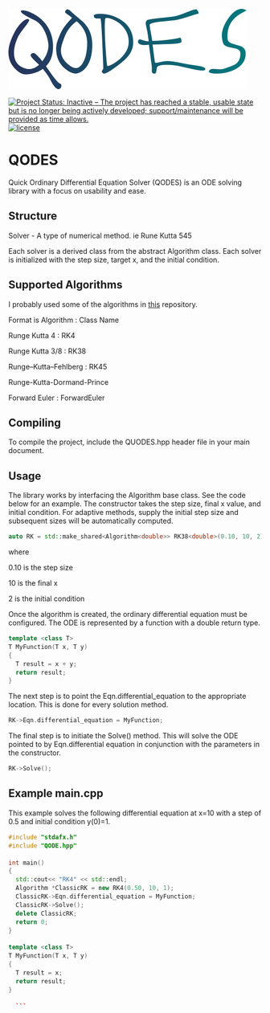 ![alt text](https://github.com/ThomasThelen/QODES/raw/master/qodes.png)

[![Project Status: Inactive – The project has reached a stable, usable state but is no longer being actively developed; support/maintenance will be provided as time allows.](https://www.repostatus.org/badges/latest/inactive.svg)](https://www.repostatus.org/#inactive)  [![license](https://img.shields.io/github/license/mashape/apistatus.svg)]()


# QODES
Quick Ordinary Differential Equation Solver (QODES) is an ODE solving library with a focus on usability and ease.


## Structure

Solver - A type of numerical method. ie Rune Kutta 545

Each solver is a derived class from the abstract Algorithm class. Each solver is initialized with the step size, target x, and the initial condition.

## Supported Algorithms

I probably used some of the algorithms in [this](https://github.com/ThomasThelen/Runge-Kutta) repository.

Format is Algorithm : Class Name

Runge Kutta 4 : RK4

Runge Kutta 3/8 : RK38

Runge–Kutta–Fehlberg : RK45

Runge-Kutta-Dormand-Prince

Forward Euler : ForwardEuler


## Compiling
To compile the project, include the QUODES.hpp header file in your main document.


## Usage

The library works by interfacing the Algorithm base class. See the code below for an example. The constructor takes the step size, final x value, and initial condition. For adaptive methods, supply the initial step size and subsequent sizes will be automatically computed.
 
 ```c++
auto RK = std::make_shared<Algorithm<double>> RK38<double>(0.10, 10, 2);
```
  where
  
  0.10 is the step size
  
  10 is the final x
  
  2 is the initial condition
  
  Once the algorithm is created, the ordinary differential equation must be configured. The ODE is represented by a function with a double return type. 
  ```c++
  template <class T>
  T MyFunction(T x, T y)
{
	T result = x + y;
	return result;
}
```
The next step is to point the Eqn.differential_equation to the appropriate location. This is done for every solution method.
  ```c++
  RK->Eqn.differential_equation = MyFunction;
```
  
  The final step is to initiate the Solve() method. This will solve the ODE pointed to by Eqn.differential equation in conjunction with the parameters in the constructor.
  ```c++
  RK->Solve();
```
    
    
## Example main.cpp
This example solves the following differential equation at x=10 with a step of 0.5 and initial condition y(0)=1.
    

  ```c++
#include "stdafx.h"
#include "QODE.hpp"

int main()
{
	std::cout<< "RK4" << std::endl;
	Algorithm *ClassicRK = new RK4(0.50, 10, 1);
	ClassicRK->Eqn.differential_equation = MyFunction;
	ClassicRK->Solve();
	delete ClassicRK;
	return 0;
}

template <class T>
T MyFunction(T x, T y)
{
	T result = x;
	return result;
}

    ```
  
  
